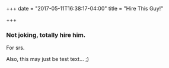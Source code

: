 +++
date = "2017-05-11T16:38:17-04:00"
title = "Hire This Guy!"

+++

### Not joking, totally hire him.

For srs.

Also, this may just be test text... ;)